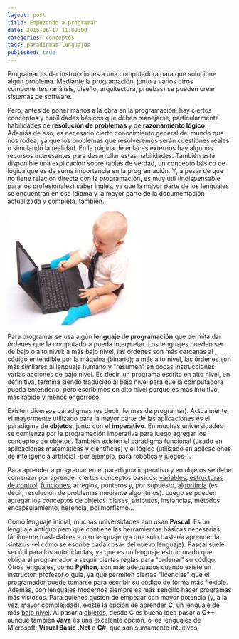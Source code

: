 ```yaml
---
layout: post
title: Empezando a programar
date: 2015-06-17 11:00:00
categories: conceptos
tags: paradigmas lenguajes
published: true
---
```

Programar es dar instrucciones a una computadora para que solucione algún problema. Mediante la programación, junto a varios otros componentes (análisis, diseño, arquitectura, pruebas) se pueden crear sistemas de software.

Pero, antes de poner manos a la obra en la programación, hay ciertos conceptos y habilidades básicos que deben manejarse, particularmente habilidades de **resolución de problemas** y de **razonamiento lógico**. Además de eso, es necesario cierto conocimiento general del mundo que nos rodea, ya que los problemas que resolveremos serán cuestiones reales o simulando la realidad. En la página de enlaces externos hay algunos recursos interesantes para desarrollar estas habilidades. También está disponible una explicación sobre tablas de verdad, un concepto básico de lógica que es de suma importancia en la programación. Y, a pesar de que no tiene relación directa con la programación, es muy útil (indispensable para los profesionales) saber inglés, ya que la mayor parte de los lenguajes se encuentran en ese idioma y la mayor parte de la documentación actualizada y completa, también.

![principiante](/assets/2015-06-17-empezando-a-programar-img1.jpg)

Para programar se usa algún **lenguaje de programación** que permita dar órdenes que la computadora pueda interpretar. Los lenguajes pueden ser de bajo o alto nivel: a más bajo nivel, las órdenes son más cercanas al código entendible por la máquina (binario); a más alto nivel, las órdenes son más similares al lenguaje humano y "resumen" en pocas instrucciones varias acciones de bajo nivel. Es decir, un programa escrito en alto nivel, en definitiva, termina siendo traducido al bajo nivel para que la computadora pueda entenderlo, pero escribimos en alto nivel porque es más intuitivo, más rápido y menos engorroso.

Existen diversos paradigmas (es decir, formas de programar). Actualmente, el mayormente utilizado para la mayor parte de las aplicaciones es el paradigma de **objetos**, junto con el **imperativo**. En muchas universidades se comienza por la programación imperativa para luego agregar los conceptos de objetos. También existen el paradigma funcional (usado en aplicaciones matemáticas y científicas) y el lógico (utilizado en aplicaciones de inteligencia artificial -por ejemplo, para robótica y juegos-).

Para aprender a programar en el paradigma imperativo y en objetos se debe comenzar por aprender ciertos conceptos básicos: [variables](/conceptos/2015/06/18/que-son-las-variables.html), [estructuras de control](/conceptos/2015/06/23/estructuras-de-control.html), [funciones](/conceptos/2015/06/23/funciones.html), arreglos, punteros y, por supuesto, [algoritmia](/conceptos/2015/06/20/diseno-de-un-algoritmo.html) (es decir, resolución de problemas mediante algoritmos). Luego se pueden agregar los conceptos de objetos: clases, atributos, instancias, métodos, encapsulamiento, herencia, polimorfismo...

Como lenguaje inicial, muchas universidades aún usan **Pascal**. Es un lenguaje antiguo pero que contiene las herramientas básicas necesarias, fácilmente trasladables a otro lenguaje (ya que sólo bastaría aprender la sintaxis -el cómo se escribe cada cosa- del nuevo lenguaje). Pascal suele ser útil para los autodidactas, ya que es un lenguaje estructurado que obliga al programador a seguir ciertas reglas para "ordenar" su código. Otros lenguajes, como **Python**, son más adecuados cuando existe un instructor, profesor o guía, ya que permiten ciertas "licencias" que el programador puede tomarse para escribir su código de forma más flexible. Además, con lenguajes modernos siempre es más sencillo hacer programas más vistosos. Para quienes gusten de empezar con mayor potencia (y, a la vez, mayor complejidad), existe la opción de aprender **C**, un lenguaje de más [bajo nivel](/conceptos/2016/03/29/lenguajes-de-bajo-y-alto-nivel.html). Al pasar a [objetos](/poo/2016/01/07/programacion-orientada-a-objetos.html), desde C es buena idea pasar a **C++**, aunque también **Java** es una excelente opción, o los lenguajes de Microsoft: **Visual Basic .Net** o **C#**, que son sumamente intuitivos.
